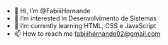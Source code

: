 - 👋 Hi, I’m @FabiiiHernande
- 👀 I’m interested in Desenvolvimento de Sistemas
- 🌱 I’m currently learning HTML, CSS e JavaScript
- 📫 How to reach me fabiiihernande02@gmail.com

<!---
FabiiiHernande/FabiiiHernande is a ✨ special ✨ repository because its `README.md` (this file) appears on your GitHub profile.
You can click the Preview link to take a look at your changes.
--->
